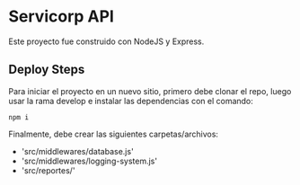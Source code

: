 # Servicorp API

Este proyecto fue construido con NodeJS y Express.

## Deploy Steps

Para iniciar el proyecto en un nuevo sitio, primero debe clonar el repo, luego usar la rama develop e instalar las dependencias con el comando: 
```
npm i
```
Finalmente, debe crear las siguientes carpetas/archivos:
* 'src/middlewares/database.js'
* 'src/middlewares/logging-system.js'
* 'src/reportes/'